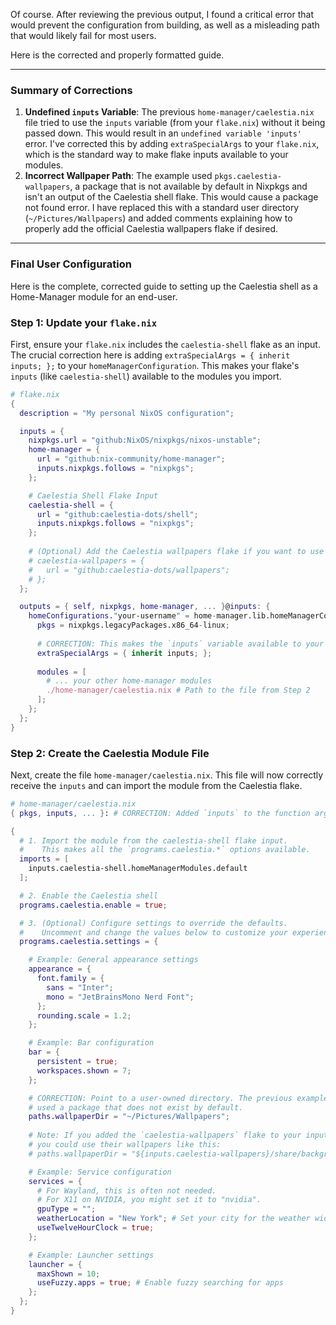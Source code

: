 Of course. After reviewing the previous output, I found a critical error that would prevent the configuration from building, as well as a misleading path that would likely fail for most users.

Here is the corrected and properly formatted guide.

***

### Summary of Corrections

1.  **Undefined `inputs` Variable**: The previous `home-manager/caelestia.nix` file tried to use the `inputs` variable (from your `flake.nix`) without it being passed down. This would result in an `undefined variable 'inputs'` error. I've corrected this by adding `extraSpecialArgs` to your `flake.nix`, which is the standard way to make flake inputs available to your modules.
2.  **Incorrect Wallpaper Path**: The example used `pkgs.caelestia-wallpapers`, a package that is not available by default in Nixpkgs and isn't an output of the Caelestia shell flake. This would cause a package not found error. I have replaced this with a standard user directory (`~/Pictures/Wallpapers`) and added comments explaining how to properly add the official Caelestia wallpapers flake if desired.

***

### Final User Configuration

Here is the complete, corrected guide to setting up the Caelestia shell as a Home-Manager module for an end-user.

### Step 1: Update your `flake.nix`

First, ensure your `flake.nix` includes the `caelestia-shell` flake as an input. The crucial correction here is adding `extraSpecialArgs = { inherit inputs; };` to your `homeManagerConfiguration`. This makes your flake's `inputs` (like `caelestia-shell`) available to the modules you import.

```nix
# flake.nix
{
  description = "My personal NixOS configuration";

  inputs = {
    nixpkgs.url = "github:NixOS/nixpkgs/nixos-unstable";
    home-manager = {
      url = "github:nix-community/home-manager";
      inputs.nixpkgs.follows = "nixpkgs";
    };

    # Caelestia Shell Flake Input
    caelestia-shell = {
      url = "github:caelestia-dots/shell";
      inputs.nixpkgs.follows = "nixpkgs";
    };
    
    # (Optional) Add the Caelestia wallpapers flake if you want to use them
    # caelestia-wallpapers = {
    #   url = "github:caelestia-dots/wallpapers";
    # };
  };

  outputs = { self, nixpkgs, home-manager, ... }@inputs: {
    homeConfigurations."your-username" = home-manager.lib.homeManagerConfiguration {
      pkgs = nixpkgs.legacyPackages.x86_64-linux;
      
      # CORRECTION: This makes the `inputs` variable available to your modules.
      extraSpecialArgs = { inherit inputs; }; 
      
      modules = [
        # ... your other home-manager modules
        ./home-manager/caelestia.nix # Path to the file from Step 2
      ];
    };
  };
}
```

### Step 2: Create the Caelestia Module File

Next, create the file `home-manager/caelestia.nix`. This file will now correctly receive the `inputs` and can import the module from the Caelestia flake.

```nix
# home-manager/caelestia.nix
{ pkgs, inputs, ... }: # CORRECTION: Added `inputs` to the function arguments

{
  # 1. Import the module from the caelestia-shell flake input.
  #    This makes all the `programs.caelestia.*` options available.
  imports = [
    inputs.caelestia-shell.homeManagerModules.default
  ];

  # 2. Enable the Caelestia shell
  programs.caelestia.enable = true;

  # 3. (Optional) Configure settings to override the defaults.
  #    Uncomment and change the values below to customize your experience.
  programs.caelestia.settings = {

    # Example: General appearance settings
    appearance = {
      font.family = {
        sans = "Inter";
        mono = "JetBrainsMono Nerd Font";
      };
      rounding.scale = 1.2;
    };

    # Example: Bar configuration
    bar = {
      persistent = true;
      workspaces.shown = 7;
    };

    # CORRECTION: Point to a user-owned directory. The previous example
    # used a package that does not exist by default.
    paths.wallpaperDir = "~/Pictures/Wallpapers";
    
    # Note: If you added the `caelestia-wallpapers` flake to your inputs,
    # you could use their wallpapers like this:
    # paths.wallpaperDir = "${inputs.caelestia-wallpapers}/share/backgrounds/caelestia";

    # Example: Service configuration
    services = {
      # For Wayland, this is often not needed.
      # For X11 on NVIDIA, you might set it to "nvidia".
      gpuType = "";
      weatherLocation = "New York"; # Set your city for the weather widget
      useTwelveHourClock = true;
    };

    # Example: Launcher settings
    launcher = {
      maxShown = 10;
      useFuzzy.apps = true; # Enable fuzzy searching for apps
    };
  };
}
```
